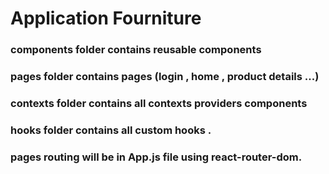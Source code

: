 # Application Fourniture
### components folder contains reusable components 
### pages folder contains pages (login , home , product details ...)
### contexts folder contains all contexts providers components 
### hooks folder contains all custom hooks .
### pages routing will be in App.js file using react-router-dom.